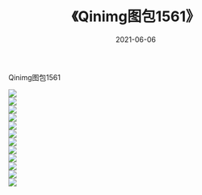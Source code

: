 ﻿---
layout: post
title:  《Qinimg图包1561》
date:   2021-06-06
img: http://imgx.orgx.ga/Qinimg图包/Qinimg图包1561/000.jpg
categories: [美女, 清纯, 唯美]
---

Qinimg图包1561

 ![](http://imgx.orgx.ga/Qinimg图包/Qinimg图包1561/001.jpg) <br>![](http://imgx.orgx.ga/Qinimg图包/Qinimg图包1561/002.jpg) <br>![](http://imgx.orgx.ga/Qinimg图包/Qinimg图包1561/003.jpg) <br>![](http://imgx.orgx.ga/Qinimg图包/Qinimg图包1561/004.jpg) <br>![](http://imgx.orgx.ga/Qinimg图包/Qinimg图包1561/005.jpg) <br>![](http://imgx.orgx.ga/Qinimg图包/Qinimg图包1561/006.jpg) <br>![](http://imgx.orgx.ga/Qinimg图包/Qinimg图包1561/007.jpg) <br>![](http://imgx.orgx.ga/Qinimg图包/Qinimg图包1561/008.jpg) <br>![](http://imgx.orgx.ga/Qinimg图包/Qinimg图包1561/009.jpg) <br>![](http://imgx.orgx.ga/Qinimg图包/Qinimg图包1561/010.jpg) <br>![](http://imgx.orgx.ga/Qinimg图包/Qinimg图包1561/011.jpg) <br>![](http://imgx.orgx.ga/Qinimg图包/Qinimg图包1561/012.jpg) <br>